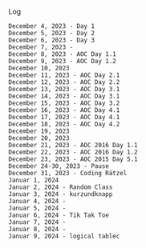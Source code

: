 Log
    
    December 4, 2023 - Day 1
    December 5, 2023 - Day 2
    December 6, 2023 - Day 3
    December 7, 2023 - 
    December 8, 2023 - AOC Day 1.1
    December 9, 2023 - AOC Day 1.2
    December 10, 2023 
    December 11, 2023 - AOC Day 2.1
    December 12, 2023 - AOC Day 2.2
    December 13, 2023 - AOC Day 3.1
    December 14, 2023 - AOC Day 3.1
    December 15, 2023 - AOC Day 3.2
    December 16, 2023 - AOC Day 4.1
    December 17, 2023 - AOC Day 4.1
    December 18, 2023 - AOC Day 4.2
    December 19, 2023
    December 20, 2023
    December 21, 2023 - AOC 2016 Day 1.1
    December 22, 2023 - AOC 2016 Day 1.2
    December 23, 2023 - AOC 2015 Day 5.1
    December 24-30, 2023 - Pause
    December 31, 2023 - Coding Rätzel
    Januar 1, 2024 
    Januar 2, 2024 - Random Class
    Januar 3, 2024 - kurzundknapp
    Januar 4, 2024 - 
    Januar 5, 2024 - 
    Januar 6, 2024 - Tik Tak Toe
    Januar 7, 2024 - 
    Januar 8, 2024 - 
    Januar 9, 2024 - logical tablec
    
